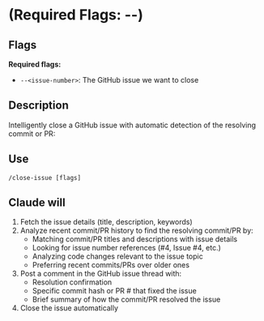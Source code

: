 # (Required Flags: --<issue-number>)

## Flags

**Required flags:**

- `--<issue-number>`: The GitHub issue we want to close

## Description

Intelligently close a GitHub issue with automatic detection of the resolving commit or PR:

## Use

`/close-issue [flags]`

## Claude will

1. Fetch the issue details (title, description, keywords)
2. Analyze recent commit/PR history to find the resolving commit/PR by:
   - Matching commit/PR titles and descriptions with issue details
   - Looking for issue number references (#4, Issue #4, etc.)
   - Analyzing code changes relevant to the issue topic
   - Preferring recent commits/PRs over older ones
3. Post a comment in the GitHub issue thread with:
   - Resolution confirmation
   - Specific commit hash or PR # that fixed the issue
   - Brief summary of how the commit/PR resolved the issue
4. Close the issue automatically
